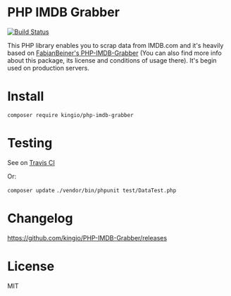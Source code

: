 # PHP IMDB Grabber

[![Build Status](https://travis-ci.org/kingio/PHP-IMDB-Grabber.svg?branch=master)](https://travis-ci.org/kingio/PHP-IMDB-Grabber)

This PHP library enables you to scrap data from IMDB.com and it's heavily based on 
[FabianBeiner's PHP-IMDB-Grabber](https://github.com/FabianBeiner/PHP-IMDB-Grabber) 
(You can also find more info about this package, its license and conditions of usage there).
It's begin used on production servers.

# Install

`composer require kingio/php-imdb-grabber`

# Testing

See on [Travis CI](https://travis-ci.org/kingio/PHP-IMDB-Grabber) 

Or:

`composer update`
`./vendor/bin/phpunit test/DataTest.php`

# Changelog

https://github.com/kingio/PHP-IMDB-Grabber/releases

# License
MIT
